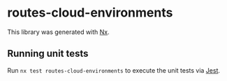 # routes-cloud-environments

This library was generated with [Nx](https://nx.dev).

## Running unit tests

Run `nx test routes-cloud-environments` to execute the unit tests via [Jest](https://jestjs.io).
